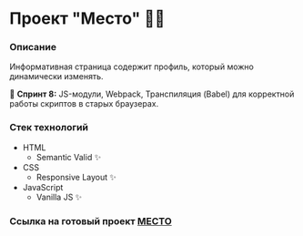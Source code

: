 # Проект "Место" 🤌🏼

### Описание
Информативная страница содержит профиль, который можно динамически изменять.

🎯 **Спринт 8:** JS-модули, Webpack, Транспиляция (Babel) для корректной работы скриптов в старых браузерах.

### Стек технологий
* HTML
  * Semantic Valid ✨
* CSS
  * Responsive Layout ✨
* JavaScript
  * Vanilla JS ✨

### Ссылка на готовый проект [МЕСТО](https://whodef.github.io/mesto/)
